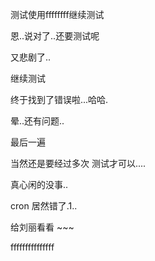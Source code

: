 测试使用ffffffff继续测试

恩..说对了..还要测试呢

又悲剧了..

继续测试

终于找到了错误啦...哈哈.

晕..还有问题..


最后一遍

当然还是要经过多次 测试才可以....

真心闲的没事..

cron 居然错了.1..

给刘丽看看 ~~~

fffffffffffffff
